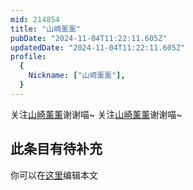 ```yaml
---
mid: 214854
title: "山崎薰薰"
pubDate: "2024-11-04T11:22:11.605Z"
updatedDate: "2024-11-04T11:22:11.605Z"
profile:
  {
    Nickname: ["山崎薰薰"],
  }
---
```


关注[山崎薰薰](https://space.bilibili.com/214854)谢谢喵~ 关注[山崎薰薰](https://space.bilibili.com/214854)谢谢喵~

## 此条目有待补充
你可以在[这里](https://github.com/Yuhanawa/VTuber.ICU-Content/edit/master/v/山崎薰薰/index.md)编辑本文
